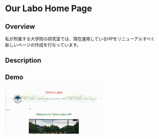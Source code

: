 Our Labo Home Page
===

## Overview
私が所属する大学院の研究室では、現在運用しているHPをリニューアルすべく新しいページの作成を行なっています。

## Description

## Demo
![Demo by gif](/demo/demo_labo.gif)

##
